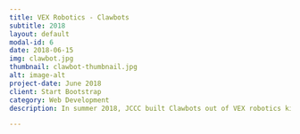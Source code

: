 ```yaml
---
title: VEX Robotics - Clawbots
subtitle: 2018
layout: default
modal-id: 6
date: 2018-06-15
img: clawbot.jpg
thumbnail: clawbot-thumbnail.jpg
alt: image-alt
project-date: June 2018
client: Start Bootstrap
category: Web Development
description: In summer 2018, JCCC built Clawbots out of VEX robotics kits and programmed them to carry out different tasks. Some examples are listed below.<br><br>This program lets the clawbot perform different maneuvers. The parameters for controlling clawbot movements can be calibrated with using remote control (<a href="../files/move.c">move.c</a>)<br><br>This program lets the clawbot move forward, grab a box and and bring it back. (<a href="../files/grabandback.c">grabandback.c</a>)<br><br>This program lets the clawbot hold a mark and write 4H.(<a href="../files/4h.c">4H.c</a>)

---
```

